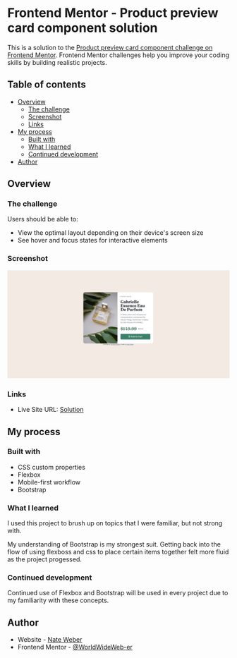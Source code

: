 # Frontend Mentor - Product preview card component solution

This is a solution to the [Product preview card component challenge on Frontend Mentor](https://www.frontendmentor.io/challenges/product-preview-card-component-GO7UmttRfa). Frontend Mentor challenges help you improve your coding skills by building realistic projects.

## Table of contents

- [Overview](#overview)
  - [The challenge](#the-challenge)
  - [Screenshot](#screenshot)
  - [Links](#links)
- [My process](#my-process)
  - [Built with](#built-with)
  - [What I learned](#what-i-learned)
  - [Continued development](#continued-development)
- [Author](#author)

## Overview

### The challenge

Users should be able to:

- View the optimal layout depending on their device's screen size
- See hover and focus states for interactive elements

### Screenshot

![Final Solution](img-final.jpg)

### Links

- Live Site URL: [Solution](http://frontend-mentor.nateweber.name/1.%20Newbie/product-preview-card-component-main/index.html)

## My process

### Built with

- CSS custom properties
- Flexbox
- Mobile-first workflow
- Bootstrap

### What I learned

I used this project to brush up on topics that I were familiar, but not strong with.

My understanding of Bootstrap is my strongest suit. Getting back into the flow of using flexboss and css to place certain items together felt more fluid as the project progessed.

### Continued development

Continued use of Flexbox and Bootstrap will be used in every project due to my familiarity with these concepts.

## Author

- Website - [Nate Weber](http://nateweber.name/)
- Frontend Mentor - [@WorldWideWeb-er](https://www.frontendmentor.io/profile/WorldWideWeb-er)
